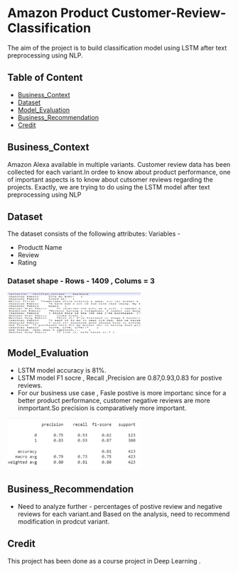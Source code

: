 # Amazon Product Customer-Review-Classification

The aim of the project is to build classification model  using LSTM after text preprocessing using NLP.

## Table of Content
  * [Business_Context](#Business_Context)
  * [Dataset](#Dataset)
  * [Model_Evaluation](#Model_Evaluation)
  * [Business_Recommendation](#Business_Recommendation)
  * [Credit](#Credit)
  
## Business_Context
Amazon Alexa available in multiple variants. Customer review data has been collected for each variant.In ordee to know about product performance, one of  important aspects is to know about cutsomer reviews regarding the projects. Exactly, we are trying to do using the LSTM model after text preprocessing using NLP



 
 ## Dataset
 The dataset consists of the following attributes:
 Variables - 
 * Productt Name
 * Review
 * Rating
### Dataset shape - Rows - 1409 , Colums = 3


 <img src="/Data.png" width="300">   

 
        


## Model_Evaluation
* LSTM model accuracy is 81%.
* LSTM model F1 socre , Recall ,Precision are 0.87,0.93,0.83 for postive reviews.  
* For our business use case , Fasle postive is more importanc since for a better product performance, customer  negative reviews are more inmportant.So precision is comparatively more important.



 <img src="/model%20evaluation.png" width="300">   




## Business_Recommendation
* Need to analyze further - percentages of postive review and negative reviews for each variant.and Based on the analysis, need to recommend modification in prodcut variant.

## Credit
 This project has been done as a course project in Deep Learning .

